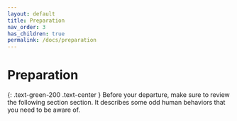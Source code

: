 ```yaml
---
layout: default
title: Preparation
nav_order: 3
has_children: true
permalink: /docs/preparation
---
```


# Preparation
{: .text-green-200 .text-center }
Before your departure, make sure to review the following section section. It describes some odd human behaviors that you need to be aware of.

